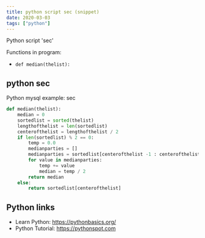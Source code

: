 ```yaml
---
title: python script sec (snippet)
date: 2020-03-03
tags: ["python"]
---
```

Python script 'sec'

Functions in program: 
* `def median(thelist):`

## python sec

Python mysql example: sec

```python
def median(thelist):
    median = 0
    sortedlist = sorted(thelist)
    lengthofthelist = len(sortedlist)
    centerofthelist = lengthofthelist / 2
    if len(sortedlist) % 2 == 0:
        temp = 0.0
        medianparties = []
        medianparties = sortedlist[centerofthelist -1 : centerofthelist +1 ]
        for value in medianparties:
            temp += value
            median = temp / 2
        return median
    else:
        return sortedlist[centerofthelist]

```

## Python links

- Learn Python: https://pythonbasics.org/
- Python Tutorial: https://pythonspot.com
